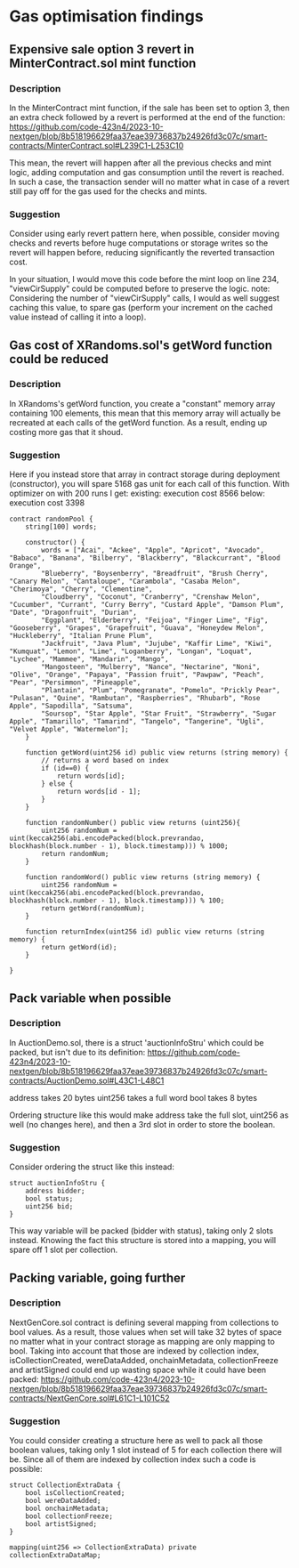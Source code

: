 # Gas optimisation findings

## Expensive sale option 3 revert in MinterContract.sol mint function

### Description
In the MinterContract mint function, if the sale has been set to option 3, then an extra check followed by a revert is performed at the end of the function:
https://github.com/code-423n4/2023-10-nextgen/blob/8b518196629faa37eae39736837b24926fd3c07c/smart-contracts/MinterContract.sol#L239C1-L253C10

This mean, the revert will happen after all the previous checks and mint logic, adding computation and gas consumption until the revert is reached.
In such a case, the transaction sender will no matter what in case of a revert still pay off for the gas used for the checks and mints.

### Suggestion
Consider using early revert pattern here, when possible, consider moving checks and reverts before huge computations or storage writes so the revert will happen before, reducing significantly the reverted transaction cost.

In your situation, I would move this code before the mint loop on line 234, "viewCirSupply" could be computed before to preserve the logic.
note: Considering the number of "viewCirSupply" calls, I would as well suggest caching this value, to spare gas (perform your increment on the cached value instead of calling it into a loop).

## Gas cost of XRandoms.sol's getWord function could be reduced

### Description
In XRandoms's getWord function, you create a "constant" memory array containing 100 elements, this mean that this memory array will actually be recreated at each calls of the getWord function. As a result, ending up costing more gas that it shoud.

### Suggestion
Here if you instead store that array in contract storage during deployment (constructor), you will spare  5168 gas unit for each call of this function.
With optimizer on with 200 runs I get:
existing: execution cost 8566
below: execution cost 3398

```
contract randomPool {
    string[100] words;

    constructor() {
        words = ["Acai", "Ackee", "Apple", "Apricot", "Avocado", "Babaco", "Banana", "Bilberry", "Blackberry", "Blackcurrant", "Blood Orange", 
        "Blueberry", "Boysenberry", "Breadfruit", "Brush Cherry", "Canary Melon", "Cantaloupe", "Carambola", "Casaba Melon", "Cherimoya", "Cherry", "Clementine", 
        "Cloudberry", "Coconut", "Cranberry", "Crenshaw Melon", "Cucumber", "Currant", "Curry Berry", "Custard Apple", "Damson Plum", "Date", "Dragonfruit", "Durian", 
        "Eggplant", "Elderberry", "Feijoa", "Finger Lime", "Fig", "Gooseberry", "Grapes", "Grapefruit", "Guava", "Honeydew Melon", "Huckleberry", "Italian Prune Plum", 
        "Jackfruit", "Java Plum", "Jujube", "Kaffir Lime", "Kiwi", "Kumquat", "Lemon", "Lime", "Loganberry", "Longan", "Loquat", "Lychee", "Mammee", "Mandarin", "Mango", 
        "Mangosteen", "Mulberry", "Nance", "Nectarine", "Noni", "Olive", "Orange", "Papaya", "Passion fruit", "Pawpaw", "Peach", "Pear", "Persimmon", "Pineapple", 
        "Plantain", "Plum", "Pomegranate", "Pomelo", "Prickly Pear", "Pulasan", "Quine", "Rambutan", "Raspberries", "Rhubarb", "Rose Apple", "Sapodilla", "Satsuma", 
        "Soursop", "Star Apple", "Star Fruit", "Strawberry", "Sugar Apple", "Tamarillo", "Tamarind", "Tangelo", "Tangerine", "Ugli", "Velvet Apple", "Watermelon"]; 
    }

    function getWord(uint256 id) public view returns (string memory) {
        // returns a word based on index
        if (id==0) {
            return words[id];
        } else {
            return words[id - 1];
        }
    }

    function randomNumber() public view returns (uint256){
        uint256 randomNum = uint(keccak256(abi.encodePacked(block.prevrandao, blockhash(block.number - 1), block.timestamp))) % 1000;
        return randomNum;
    }

    function randomWord() public view returns (string memory) {
        uint256 randomNum = uint(keccak256(abi.encodePacked(block.prevrandao, blockhash(block.number - 1), block.timestamp))) % 100;
        return getWord(randomNum);
    }

    function returnIndex(uint256 id) public view returns (string memory) {
        return getWord(id);
    }

}
```

## Pack variable when possible

### Description
In AuctionDemo.sol, there is a struct 'auctionInfoStru' which could be packed, but isn't due to its definition:
https://github.com/code-423n4/2023-10-nextgen/blob/8b518196629faa37eae39736837b24926fd3c07c/smart-contracts/AuctionDemo.sol#L43C1-L48C1

address takes 20 bytes
uint256 takes a full word
bool takes 8 bytes

Ordering structure like this would make address take the full slot, uint256 as well (no changes here), and then a 3rd slot in order to store the boolean.

### Suggestion
Consider ordering the struct like this instead:
```
struct auctionInfoStru {
    address bidder;
    bool status;
    uint256 bid;
}
```

This way variable will be packed (bidder with status), taking only 2 slots instead.
Knowing the fact this structure is stored into a mapping, you will spare off 1 slot per collection.

## Packing variable, going further

### Description
NextGenCore.sol contract is defining several mapping from collections to bool values. As a result, those values when set will take 32 bytes of space no matter what in your contract storage as mapping are only mapping to bool. Taking into account that those are indexed by collection index, isCollectionCreated, wereDataAdded, onchainMetadata, collectionFreeze and artistSigned could end up wasting space while it could have been packed:
https://github.com/code-423n4/2023-10-nextgen/blob/8b518196629faa37eae39736837b24926fd3c07c/smart-contracts/NextGenCore.sol#L61C1-L101C52

### Suggestion
You could consider creating a structure here as well to pack all those boolean values, taking only 1 slot instead of 5 for each collection there will be. Since all of them are indexed by collection index such a code is possible:
```
struct CollectionExtraData {
    bool isCollectionCreated;
    bool wereDataAdded;
    bool onchainMetadata;
    bool collectionFreeze;
    bool artistSigned;
}

mapping(uint256 => CollectionExtraData) private collectionExtraDataMap;
```

